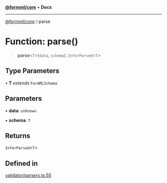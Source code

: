 [**@formml/core**](../README.md) • **Docs**

---

[@formml/core](../globals.md) / parse

# Function: parse()

> **parse**\<`T`\>(`data`, `schema`): `InferParsed`\<`T`\>

## Type Parameters

• **T** _extends_ `FormMLSchema`

## Parameters

• **data**: `unknown`

• **schema**: `T`

## Returns

`InferParsed`\<`T`\>

## Defined in

[validator/parsers.ts:55](https://github.com/formml/formml/blob/fed46848d8032d8aeab7f7fad75fbc02dc65656a/packages/core/src/validator/parsers.ts#L55)
